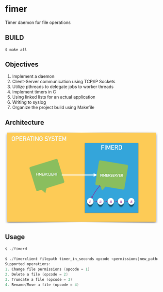 # fimer
Timer daemon for file operations

BUILD
------
```Shell
$ make all
```

Objectives
------
1. Implement a daemon
2. Client-Server communication using TCP/IP Sockets
3. Utilize pthreads to delegate jobs to worker threads
4. Implement timers in C
5. Using linked lists for an actual application
6. Writing to syslog
7. Organize the project build using Makefile

Architecture
------
![alt text](https://github.com/kulkarniamit/fimer/blob/master/architecture.png "Architecture")

Usage
------
```C
$ ./fimerd 

$ ./fimerclient filepath timer_in_seconds opcode <permissions|new_path>
Supported operations: 
1. Change file permissions (opcode = 1)
2. Delete a file (opcode = 2)
3. Truncate a file (opcode = 3)
4. Rename/Move a file (opcode = 4)
```
